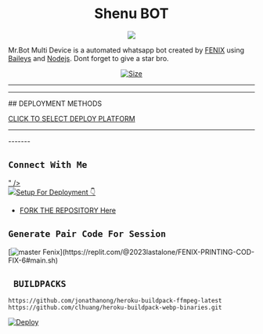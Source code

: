  

<h1 align="center">Shenu BOT<br></h1>
<p align="center">
<img src="https://telegra.ph/file/2961329c380d978e01633.jpg" />
</p>

<p align="https://telegra.ph/file/2961329c380d978e01633.jpg">
Mr.Bot  Multi Device is a automated whatsapp bot created by <a href="https://github.com/Podishenu/Mr.Shenu-Robot" target="_blank">FENIX</a> using <a href="https://github.com/Podishenu/Mr.Shenu-Robot" target="_blank">Baileys</a> and <a href="https://github.com/nodejs" target="_blank">Nodejs</a>. Dont forget to give a star bro.
</p>

<p align="center">
<a href="https://wa.me/+94724245543?text=𝙷𝙸_𝙻𝚊𝚜𝚜𝚊𝚗𝚊_𝚕𝚊𝚖𝚊𝚢𝚘_🥺💗✨"><img title="Size" src="https://files.fm/u/a7tvm46tzf"></a>
</p>

------

<p align='center'>
    </p>


<hr>
## DEPLOYMENT METHODS

[CLICK TO SELECT DEPLOY PLATFORM](https://vajiratech.github.io/VAJIRA-DEPLOY/QUEEN-IZUMI-WEB-main/projects/deployment.html)

<hr>
-------

## ```Connect With Me```
<p align="https://chat.whatsapp.com/LIwOVDqKfZw5MzcJImlsfb">
<a href="(https://wa.me/+94724245543?text=𝙷𝙸_𝙻𝚊𝚜𝚜𝚊𝚗𝚊_𝚕𝚊𝚖𝚊𝚢𝚘_🥺💗✨)">" /><br>
<a href="https://chat.whatsapp.com/LIwOVDqKfZw5MzcJImlsfb"><img src=" ?
</p>

# Setup For Deployment 👇

- FORK THE REPOSITORY [Here](https://github.com/Podishenu/Mr.Shenu-Robot)

## `Generate Pair Code For Session`
[![master Fenix]([https://img.shields.io/badge/Xeon-Pair%20Code%20Generator-Pink?labelColor=Green&style=plastic&logo=Heroku&logoColor=White](https://firebasestorage.googleapis.com/v0/b/photo-slider-d36e0.appspot.com/o/storage%2F1001823951.jpg?alt=media&token=331e1518-c5f5-4aa3-afbf-92848c7af5d9))](https://replit.com/@2023lastalone/FENIX-PRINTING-COD-FIX-6#main.sh)

## ` BUILDPACKS`

```
https://github.com/jonathanong/heroku-buildpack-ffmpeg-latest
https://github.com/clhuang/heroku-buildpack-webp-binaries.git
```

[![Deploy](https://www.herokucdn.com/deploy/button.svg)](https://heroku.com/deploy)


